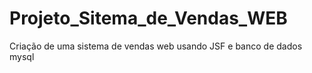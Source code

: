 # Projeto_Sitema_de_Vendas_WEB
Criação de uma sistema de vendas web usando JSF e banco de dados mysql